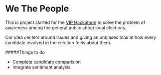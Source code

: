 We The People
=============

This is project started for the [VIP Hackathon](http://viphackathon.eventbrite.com/) to
solve the problem of awareness among the general public about local elections.

Our idea centers around issues and giving an unbiased look at how every candidate involved
in the election feels about them.

#####Things to do
+ Complete candidate comparision
+ Integrate sentiment analysis
